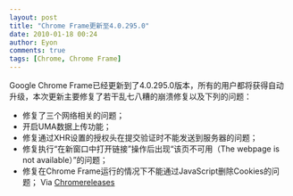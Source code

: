 ```yaml
---
layout: post
title: "Chrome Frame更新至4.0.295.0"
date: 2010-01-18 00:24
author: Eyon
comments: true
tags: [Chrome, Chrome Frame]
---
```

Google Chrome Frame已经更新到了4.0.295.0版本，所有的用户都将获得自动升级，本次更新主要修复了若干乱七八糟的崩溃修复以及下列的问题：


*   修复了三个网络相关的问题；
*   开启UMA数据上传功能；
*   修复通过XHR设置的授权头在提交验证时不能发送到服务器的问题；
*   修复执行“在新窗口中打开链接”操作后出现“该页不可用（The webpage is not available）”的问题；
*   修复在Chrome Frame运行的情况下不能通过JavaScript删除Cookies的问题；
Via [Chromereleases](http://googlechromereleases.blogspot.com/2010/01/google-chrome-frame-has-been-updated-to.html)

